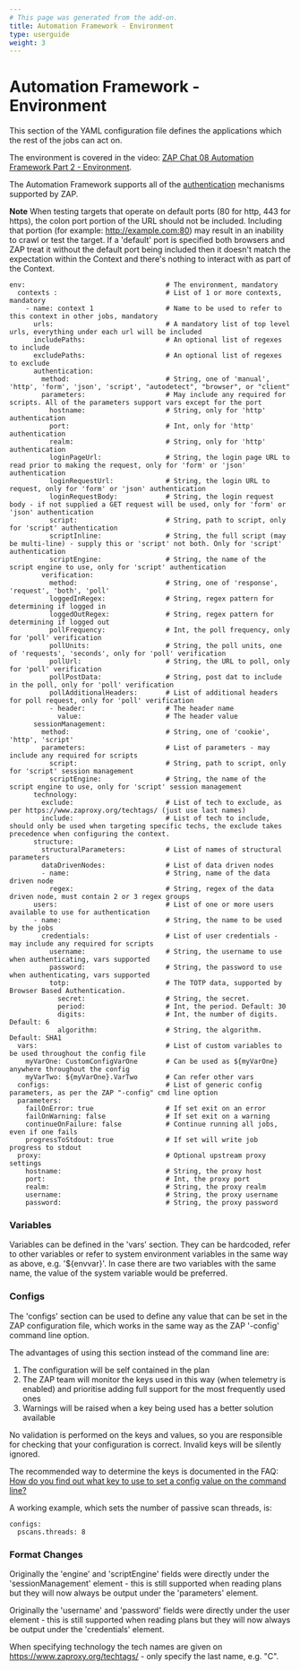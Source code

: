 ```yaml
---
# This page was generated from the add-on.
title: Automation Framework - Environment
type: userguide
weight: 3
---
```


# Automation Framework - Environment

This section of the YAML configuration file defines the applications which the rest of the jobs can act on.


The environment is covered in the video: [ZAP Chat 08 Automation Framework Part 2 - Environment](https://youtu.be/1fcpU54N-mA).


The Automation Framework supports all of the [authentication](/docs/desktop/addons/automation-framework/authentication/) mechanisms supported by ZAP.


**Note** When testing targets that operate on default ports (80 for http, 443 for https), the colon port portion of the URL should not be included.
Including that portion (for example: http://example.com:80) may result in an inability to crawl or test the target. If a 'default' port is specified both
browsers and ZAP treat it without the default port being included then it doesn't match the expectation within the Context and there's nothing to interact with
as part of the Context.

```
env:                                   # The environment, mandatory
  contexts :                           # List of 1 or more contexts, mandatory
    - name: context 1                  # Name to be used to refer to this context in other jobs, mandatory
      urls:                            # A mandatory list of top level urls, everything under each url will be included
      includePaths:                    # An optional list of regexes to include
      excludePaths:                    # An optional list of regexes to exclude
      authentication:
        method:                        # String, one of 'manual', 'http', 'form', 'json', 'script', "autodetect", "browser", or "client"
        parameters:                    # May include any required for scripts. All of the parameters support vars except for the port 
          hostname:                    # String, only for 'http' authentication
          port:                        # Int, only for 'http' authentication
          realm:                       # String, only for 'http' authentication
          loginPageUrl:                # String, the login page URL to read prior to making the request, only for 'form' or 'json' authentication
          loginRequestUrl:             # String, the login URL to request, only for 'form' or 'json' authentication
          loginRequestBody:            # String, the login request body - if not supplied a GET request will be used, only for 'form' or 'json' authentication
          script:                      # String, path to script, only for 'script' authentication
          scriptInline:                # String, the full script (may be multi-line) - supply this or 'script' not both. Only for 'script' authentication
          scriptEngine:                # String, the name of the script engine to use, only for 'script' authentication
        verification:
          method:                      # String, one of 'response', 'request', 'both', 'poll'
          loggedInRegex:               # String, regex pattern for determining if logged in
          loggedOutRegex:              # String, regex pattern for determining if logged out
          pollFrequency:               # Int, the poll frequency, only for 'poll' verification
          pollUnits:                   # String, the poll units, one of 'requests', 'seconds', only for 'poll' verification
          pollUrl:                     # String, the URL to poll, only for 'poll' verification
          pollPostData:                # String, post dat to include in the poll, only for 'poll' verification
          pollAdditionalHeaders:       # List of additional headers for poll request, only for 'poll' verification
          - header:                    # The header name
            value:                     # The header value
      sessionManagement:
        method:                        # String, one of 'cookie', 'http', 'script'
        parameters:                    # List of parameters - may include any required for scripts
          script:                      # String, path to script, only for 'script' session management
          scriptEngine:                # String, the name of the script engine to use, only for 'script' session management
      technology:
        exclude:                       # List of tech to exclude, as per https://www.zaproxy.org/techtags/ (just use last names)
        include:                       # List of tech to include, should only be used when targeting specific techs, the exclude takes precedence when configuring the context.
      structure:
        structuralParameters:          # List of names of structural parameters
        dataDrivenNodes:               # List of data driven nodes
        - name:                        # String, name of the data driven node
          regex:                       # String, regex of the data driven node, must contain 2 or 3 regex groups
      users:                           # List of one or more users available to use for authentication
      - name:                          # String, the name to be used by the jobs
        credentials:                   # List of user credentials - may include any required for scripts
          username:                    # String, the username to use when authenticating, vars supported
          password:                    # String, the password to use when authenticating, vars supported
          totp:                        # The TOTP data, supported by Browser Based Authentication.
            secret:                    # String, the secret.
            period:                    # Int, the period. Default: 30
            digits:                    # Int, the number of digits. Default: 6
            algorithm:                 # String, the algorithm. Default: SHA1
  vars:                                # List of custom variables to be used throughout the config file
    myVarOne: CustomConfigVarOne       # Can be used as ${myVarOne} anywhere throughout the config
    myVarTwo: ${myVarOne}.VarTwo       # Can refer other vars
  configs:                             # List of generic config parameters, as per the ZAP "-config" cmd line option
  parameters:
    failOnError: true                  # If set exit on an error
    failOnWarning: false               # If set exit on a warning
    continueOnFailure: false           # Continue running all jobs, even if one fails
    progressToStdout: true             # If set will write job progress to stdout
  proxy:                               # Optional upstream proxy settings
    hostname:                          # String, the proxy host
    port:                              # Int, the proxy port
    realm:                             # String, the proxy realm
    username:                          # String, the proxy username
    password:                          # String, the proxy password
```

### Variables

Variables can be defined in the 'vars' section. They can be hardcoded, refer to other variables or refer to system environment variables in the same way as above, e.g. '${envvar}'. In case there are two variables with the same name, the value of the system variable would be preferred.

### Configs

The 'configs' section can be used to define any value that can be set in the ZAP configuration file, which works in the same way as the ZAP '-config' command line option.


The advantages of using this section instead of the command line are:

1. The configuration will be self contained in the plan
2. The ZAP team will monitor the keys used in this way (when telemetry is enabled) and prioritise adding full support for the most frequently used ones
3. Warnings will be raised when a key being used has a better solution available

No validation is performed on the keys and values, so you are responsible for checking that your configuration is correct. Invalid keys will be silently ignored.


The recommended way to determine the keys is documented in the FAQ:
[How do you find out what key to use to set a config value on the command line?](/faq/how-do-you-find-out-what-key-to-use-to-set-a-config-value-on-the-command-line/)


A working example, which sets the number of passive scan threads, is:

```
configs:
  pscans.threads: 8
```

### Format Changes

Originally the 'engine' and 'scriptEngine' fields were directly under the 'sessionManagement' element - this is still supported when reading plans but they will now always be output under the 'parameters' element.


Originally the 'username' and 'password' fields were directly under the user element - this is still supported when reading plans but they
will now always be output under the 'credentials' element.


When specifying technology the tech names are given on https://www.zaproxy.org/techtags/ - only specify the last name, e.g. "C".
